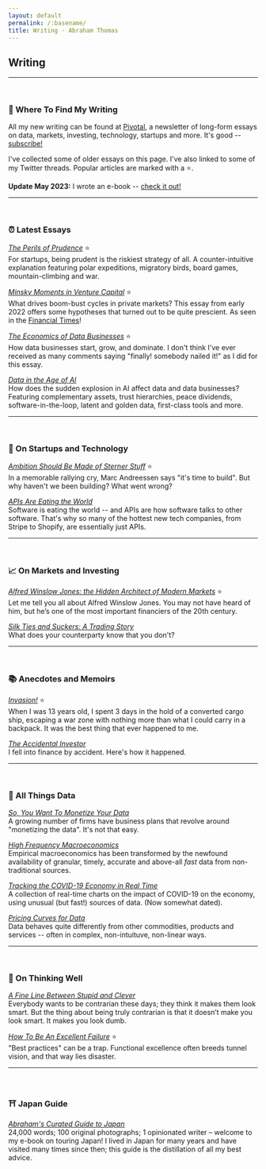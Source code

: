 ```yaml
---
layout: default
permalink: /:basename/
title: Writing · Abraham Thomas
---
```


## Writing

----

<br/>


### 🧭 Where To Find My Writing

All my new writing can be found at [Pivotal](https://pivotal.substack.com/about), a newsletter of long-form essays on data, markets, investing, technology, startups and more.  It's good -- [subscribe!](https://pivotal.substack.com/about)

I've collected some of older essays on this page. I've also linked to some of my Twitter threads.  Popular articles are marked with a ⭐️.   

**Update May 2023:** I wrote an e-book -- [check it out!](https://abrahamthomas.gumroad.com/l/wwrni)  


----

<br/>

### ⏰ Latest Essays 

*[The Perils of Prudence](https://pivotal.substack.com/p/the-perils-of-prudence)*  ⭐️  
For startups, being prudent is the riskiest strategy of all.  A counter-intuitive explanation featuring polar expeditions, migratory birds, board games, mountain-climbing and war.

*[Minsky Moments in Venture Capital](https://pivotal.substack.com/p/minsky-moments-in-venture-capital)*  ⭐️  
What drives boom-bust cycles in private markets?  This essay from early 2022 offers some hypotheses that  turned out to be quite prescient.  As seen in the [Financial Times](https://www.ft.com/content/077de7e3-e4e3-49d5-8a76-3cbbc4f492f5)!

*[The Economics of Data Businesses](https://pivotal.substack.com/p/economics-of-data-biz)*  ⭐️  
How data businesses start, grow, and dominate. I don't think I've ever received as many comments saying "finally! somebody nailed it!" as I did for this essay.

*[Data in the Age of AI](https://pivotal.substack.com/p/data-in-the-age-of-ai)*    
How does the sudden explosion in AI affect data and data businesses? Featuring complementary assets, trust hierarchies, peace dividends, software-in-the-loop, latent and golden data, first-class tools and more.


----

<br/>

### 📡 On Startups and Technology

*[Ambition Should Be Made of Sterner Stuff](/sterner-stuff)*  ⭐️  
In a memorable rallying cry, Marc Andreessen says "it's time to build".  But why haven't we been building?  What went wrong?

<!--
*[Aliens Among Us](/aliens)*  
We search the skies for extraterrestrials, and we worry that software might achieve sentience.  But alien intelligences already live among us; we just don't recognize them.
-->

*[APIs Are Eating the World](/APIs-are-eating-the-world)*  
Software is eating the world -- and APIs are how software talks to other software. That's why so many of the hottest new tech companies, from Stripe to Shopify, are essentially just APIs.


<!--
*[Software Eats Marxism](/software-eats-marxism)*  
Older article with a click-baity title, but the thesis holds: software has the ability to make central planning a feasible reality. 
-->

----

<br/>

### 📈 On Markets and Investing

*[Alfred Winslow Jones: the Hidden Architect of Modern Markets](/alfred-winslow-jones)*  ⭐️  
Let me tell you all about Alfred Winslow Jones. You may not have heard of him, but he’s one of the most important financiers of the 20th century.

<!--
*[Explaining Rentec's Returns](/rentecs-returns)*  
What lies behind Renaissance's incredible returns? It turns out you don't need to invoke magic, genius or skulduggery; what you see is exactly what you'd expect, given a few simple assumptions.

*[The Goldilocks Theory of Trading Regimes](/two-extremes-of-market-efficiency)*  
It's hard to make money in markets that are perfectly efficient or perfectly inefficient.  What investors crave is a market that is moderate, predictable, and time-bound in its inefficiency.

*[Data-Driven versus Data-Informed: Two Philosophies of Investing](/data-driven-data-informed)*  
Do you let data tell you what to do in toto?  Or is data merely one input into a non-generalizable process that ultimately relies on human judgement?  This, increasingly, seems to be the key divide in active asset management. 
-->

*[Silk Ties and Suckers: A Trading Story](/silk-ties)*  
What does your counterparty know that you don't?


----

<br/>

### 📚 Anecdotes and Memoirs

*[Invasion!](/invasion)*  ⭐️  
When I was 13 years old, I spent 3 days in the hold of a converted cargo ship, escaping a war zone with nothing more than what I could carry in a backpack. It was the best thing that ever happened to me.  

*[The Accidental Investor](/the-accidental-investor)*  
I fell into finance by accident. Here's how it happened. 

<!--
*[Three Decades of Bond Arbitrage](/bond-arbitrage)*  
A brief history of progress in a niche but lucrative field: from paper and calculators to real-time algorithms and high-frequency execution.  I had a ringside seat.
-->

----

<br/>

### 📀 All Things Data

*[So, You Want To Monetize Your Data](/so-you-want-to-monetize-your-data)*  
A growing number of firms have business plans that revolve around "monetizing the data".  It's not that easy. 

*[High Frequency Macroeconomics](/covid-19-and-high-frequency-macro)*  
Empirical macroeconomics has been transformed by the newfound availability of granular, timely, accurate and above-all *fast* data from non-traditional sources.

*[Tracking the COVID-19 Economy in Real Time](/covid-19-and-the-economy)*  
A collection of real-time charts on the impact of COVID-19 on the economy, using unusual (but fast!) sources of data.  (Now somewhat dated).

*[Pricing Curves for Data](/data-pricing-curves)*  
Data behaves quite differently from other commodities, products and services -- often in complex, non-intuituve, non-linear ways. 


----

<br/>

### 🧠 On Thinking Well


*[A Fine Line Between Stupid and Clever](/a-fine-line-between-stupid-and-clever)*  
Everybody wants to be contrarian these days; they think it makes them look smart. But the thing about being truly contrarian is that it doesn’t make you look smart. It makes you look dumb.


*[How To Be An Excellent Failure](/failure-modes)*  ⭐️  
"Best practices" can be a trap. Functional excellence often breeds tunnel vision, and that way lies disaster.

----

<br/>

### ⛩️ Japan Guide


*[Abraham's Curated Guide to Japan](https://abrahamthomas.gumroad.com/l/wwrni)*  
24,000 words; 100 original photographs; 1 opinionated writer – welcome to my e-book on touring Japan!  I lived in Japan for many years and have visited many times since then; this guide is the distillation of all my best advice.  

<br/>
<br/>
<br/>


<!--

*[Disney, Amazon, and COVID as a Quant Factor](/amazon-disney-covid)*  
Companies, sectors and regions are disparately impacted by COVID, suggesting the emergence of what quants call a new "factor" in market dynamics, akin to value, growth and momentum.


*[Viral Dominos and Data Visions](/a-data-framework-for-covid-19)*  
How do you fit a flood of (often contradictory) information into a coherent view of the world? A framework for thinking about COVID-19.

*[A Tale of Two Marketplaces: ICE and eBay](/why-might-ice-bid-for-ebay)*  
Markets are agog with an unlikely merger rumour: ICE and eBay.  Why might this make sense?  I have thoughts.

-->




<!--
* [Looking Back, Looking Forward](/looking-back-looking-forward) 

* [Investing for Non-Professionals](/investing-for-non-professionals)  

*Guides*  
[14 Days in Japan]()  
[Resources for Startup Founders](asdf)  
[Euro Board Games](sdfa)  
[The Well-Equipped Kitchen](sdf)  

*Book Reviews*  
A Time of Gifts   
The Man Who Knew Infinity  
The Worst Journey in the World  
Cosmos  
Empires of the Word  



*Essays*  
[APIs Are Eating the World](APIs-are-eating-the-world)  
[Being Contrarian Has To Hurt](a-fine-line-between-stupid-and-clever)  
[Data-Driven Versus Data-Informed](data-driven-data-informed)  
[A Data Framework for COVID-19](a-data-framework-for-covid-19)  
[Looking Back, Looking Forward](looking-back-looking-forward)  
[Sterner Stuff](sterner-stuff)  
[A Tale of Two Marketplaces: ICE and eBay](why-might-ice-bid-for-ebay)  
[Two Extremes of Market Efficiency](two-extremes-of-market-efficiency)  
[When Excellence Fails](when-excellence-fails)  

*Threads*  
[Aliens](aliens)  
[Alfred Winslow Jones](alfred-winslow-jones)  
[Bond Arbitrage](bond-arbitrage)  
[Disney and Amazon](amazon-disney-covid)  
[Invasion!](invasion)  
[Failure Modes](failure-modes)  
[Silk Ties](silk-ties)  
[Software Eats Marxism](software-eats-marxism)  

-->


<!--
*Twitter Hits*  
[Invasion!](https://twitter.com/athomasq/status/1289957976749428740)  
[Alfred Winslow Jones](https://twitter.com/athomasq/status/1270765150367363072)  
[Failure Modes](https://twitter.com/athomasq/status/1215685984685383681)
-->


<!--
*Fiction*  
[The Final Solution](asdf)  
-->
